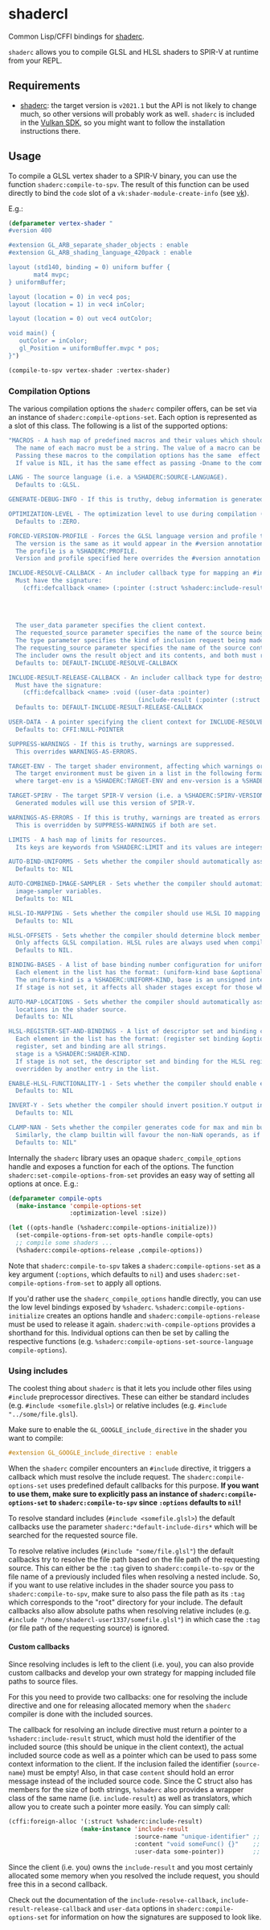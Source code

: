 # shadercl
Common Lisp/CFFI bindings for [shaderc](https://github.com/google/shaderc).

`shaderc` allows you to compile GLSL and HLSL shaders to SPIR-V at runtime from your REPL.

## Requirements

* [shaderc](https://github.com/google/shaderc): the target version is `v2021.1` but the API is not likely to change much, so other versions will probably work as well. `shaderc` is included in the [Vulkan SDK](https://vulkan.lunarg.com/sdk/home), so you might want to follow the installation instructions there.

## Usage

To compile a GLSL vertex shader to a SPIR-V binary, you can use the function `shaderc:compile-to-spv`.
The result of this function can be used directly to bind the `code` slot of a `vk:shader-module-create-info` (see [vk](https://github.com/JolifantoBambla/vk#vkshadermodulecreateinfo)).

E.g.:

```cl
(defparameter vertex-shader "
#version 400

#extension GL_ARB_separate_shader_objects : enable
#extension GL_ARB_shading_language_420pack : enable

layout (std140, binding = 0) uniform buffer {
       mat4 mvpc;
} uniformBuffer;

layout (location = 0) in vec4 pos;
layout (location = 1) in vec4 inColor;

layout (location = 0) out vec4 outColor;

void main() {
   outColor = inColor;
   gl_Position = uniformBuffer.mvpc * pos;
}")

(compile-to-spv vertex-shader :vertex-shader)
```

### Compilation Options

The various compilation options the `shaderc` compiler offers, can be set via an instance of `shaderc:compile-options-set`.
Each option is represented as a slot of this class. The following is a list of the supported options:

```cl
"MACROS - A hash map of predefined macros and their values which should be added to the compilation options.
  The name of each macro must be a string. The value of a macro can be a string or NIL.
  Passing these macros to the compilation options has the same  effect as passing -Dname=value to the command-line compiler.
  If value is NIL, it has the same effect as passing -Dname to the command-line compiler.

LANG - The source language (i.e. a %SHADERC:SOURCE-LANGUAGE).
  Defaults to :GLSL.

GENERATE-DEBUG-INFO - If this is truthy, debug information is generated.

OPTIMIZATION-LEVEL - The optimization level to use during compilation (i.e. a %SHADERC:OPTIMIZATION-LEVEL.
  Defaults to :ZERO.

FORCED-VERSION-PROFILE - Forces the GLSL language version and profile to a given pair in the format: (version profile)
  The version is the same as it would appear in the #version annotation in the source.
  The profile is a %SHADERC:PROFILE.
  Version and profile specified here overrides the #version annotation in the source.

INCLUDE-RESOLVE-CALLBACK - An includer callback type for mapping an #include request to an include result.
  Must have the signature:
    (cffi:defcallback <name> (:pointer (:struct %shaderc:include-result)) ((user-data :pointer)
                                                                           (requested-source :string)
                                                                           (include-type %shaderc:include-type)
                                                                           (requesting-source :string)
                                                                           (include-depth %shaderc:size-t)))
  The user_data parameter specifies the client context.
  The requested_source parameter specifies the name of the source being requested.
  The type parameter specifies the kind of inclusion request being made.
  The requesting_source parameter specifies the name of the source containing the #include request.
  The includer owns the result object and its contents, and both must remain valid until the release callback is called on the result object.
  Defaults to: DEFAULT-INCLUDE-RESOLVE-CALLBACK

INCLUDE-RESULT-RELEASE-CALLBACK - An includer callback type for destroying an include result.
  Must have the signature:
    (cffi:defcallback <name> :void ((user-data :pointer)
                                    (include-result (:pointer (:struct %shaderc:include-result)))))
  Defaults to: DEFAULT-INCLUDE-RESULT-RELEASE-CALLBACK

USER-DATA - A pointer specifying the client context for INCLUDE-RESOLVE-CALLBACK and INCLUDE-RESULT-RELEASE-CALLBACK.
  Defaults to: CFFI:NULL-POINTER

SUPPRESS-WARNINGS - If this is truthy, warnings are suppressed.
  This overrides WARNINGS-AS-ERRORS.

TARGET-ENV - The target shader environment, affecting which warnings or errors will be issued.
  The target environment must be given in a list in the following format: (target-env env-version),
  where target-env is a %SHADERC:TARGET-ENV and env-version is a %SHADERC:ENV-VERSION.

TARGET-SPIRV - The target SPIR-V version (i.e. a %SHADERC:SPIRV-VERSION).
  Generated modules will use this version of SPIR-V.

WARNINGS-AS-ERRORS - If this is truthy, warnings are treated as errors.
  This is overridden by SUPPRESS-WARNINGS if both are set.

LIMITS - A hash map of limits for resources.
  Its keys are keywords from %SHADERC:LIMIT and its values are integers.

AUTO-BIND-UNIFORMS - Sets whether the compiler should automatically assign bindings to uniforms that aren't already explictly bound.
  Defaults to: NIL

AUTO-COMBINED-IMAGE-SAMPLER - Sets whether the compiler should automatically remove sampler variables and convert image variables to combined
  image-sampler variables.
  Defaults to: NIL

HLSL-IO-MAPPING - Sets whether the compiler should use HLSL IO mapping rules for bindings.
  Defaults to: NIL

HLSL-OFFSETS - Sets whether the compiler should determine block member offsets using HLSL packing rules instead of standard GLSL rules.
  Only affects GLSL compilation. HLSL rules are always used when compiling HLSL.
  Defaults to NIL.

BINDING-BASES - A list of base binding number configuration for uniform resource types.
  Each element in the list has the format: (uniform-kind base &optional stage)
  The uniform-kind is a %SHADERC:UNIFORM-KIND, base is an unsigned integer and stage is %SHADERC:SHADER-KIND.
  If stage is not set, it affects all shader stages except for those where it is explicitly overridden by another entry in the list.

AUTO-MAP-LOCATIONS - Sets whether the compiler should automatically assign locations to uniform variables that don't have explicit
  locations in the shader source.
  Defaults to: NIL

HLSL-REGISTER-SET-AND-BINDINGS - A list of descriptor set and binding configurations for HLSL registers.
  Each element in the list has the format: (register set binding &optional stage).
  register, set and binding are all strings.
  stage is a %SHADERC:SHADER-KIND.
  If stage is not set, the descriptor set and binding for the HLSL register affect all stages except for those where it is explicitly
  overridden by another entry in the list.

ENABLE-HLSL-FUNCTIONALITY-1 - Sets whether the compiler should enable extension SPV_GOOGLE_hlsl_functionality1.
  Defaults to: NIL

INVERT-Y - Sets whether the compiler should invert position.Y output in vertex shader.
  Defaults to: NIL

CLAMP-NAN - Sets whether the compiler generates code for max and min builtins which, if given a NaN operand, will return the other operand.
  Similarly, the clamp builtin will favour the non-NaN operands, as if clamp were implemented as a composition of max and min.
  Defaults to: NIL"
```

Internally the `shaderc` library uses an opaque `shaderc_compile_options` handle and exposes a function for each of the options.
The function `shaderc:set-compile-options-from-set` provides an easy way of setting all options at once.
E.g.:

```cl
(defparameter compile-opts
  (make-instance 'compile-options-set
                 :optimization-level :size))

(let ((opts-handle (%shaderc:compile-options-initialize)))
  (set-compile-options-from-set opts-handle compile-opts)
  ;; compile some shaders ...
  (%shaderc:compile-options-release ,compile-options))
```

Note that `shaderc:compile-to-spv` takes a `shaderc:compile-options-set` as a key argument (`:options`, which defaults to `nil`) and uses `shaderc:set-compile-options-from-set` to apply all options.

If you'd rather use the `shaderc_compile_options` handle directly, you can use the low level bindings exposed by `%shaderc`.
`%shaderc:compile-options-initialize` creates an options handle and `shaderc:compile-options-release` must be used to release it again.
`shaderc:with-compile-options` provides a shorthand for this.
Individual options can then be set by calling the respective functions (e.g. `%shaderc:compile-options-set-source-language compile-options`).


### Using includes

The coolest thing about `shaderc` is that it lets you include other files using `#include` preprocessor directives.
These can either be standard includes (e.g. `#include <somefile.glsl>`) or relative includes (e.g. `#include "../some/file.glsl`).

Make sure to enable the `GL_GOOGLE_include_directive` in the shader you want to compile:

```glsl
#extension GL_GOOGLE_include_directive : enable
```

When the `shaderc` compiler encounters an `#include` directive, it triggers a callback which must resolve the include request.
The `shaderc:compile-options-set` uses predefined default callbacks for this purpose.
**If you want to use them, make sure to explicitly pass an instance of `shaderc:compile-options-set` to `shaderc:compile-to-spv` since `:options` defaults to `nil`!**

To resolve standard includes (`#include <somefile.glsl>`) the default callbacks use the parameter `shaderc:*default-include-dirs*` which will be searched for the requested source file.

To resolve relative includes (`#include "some/file.glsl"`) the default callbacks try to resolve the file path based on the file path of the requesting source.
This can either be the `:tag` given to `shaderc:compile-to-spv` or the file name of a previously included files when resolving a nested include.
So, if you want to use relative includes in the shader source you pass to `shaderc:compile-to-spv`, make sure to also pass the file path as its `:tag` which corresponds to the "root" directory for your include.
The default callbacks also allow absolute paths when resolving relative includes (e.g. `#include "/home/shadercl-user1337/somefile.glsl"`) in which case the `:tag` (or file path of the requesting source) is ignored.

#### Custom callbacks
Since resolving includes is left to the client (i.e. you), you can also provide custom callbacks and develop your own strategy for mapping included file paths to source files.

For this you need to provide two callbacks: one for resolving the include directive and one for releasing allocated memory when the `shaderc` compiler is done with the included sources.

The callback for resolving an include directive must return a pointer to a `%shaderc:include-result` struct, which must hold the identifier of the included source (this should be unique in the client context), the actual included source code as well as a pointer which can be used to pass some context information to the client.
If the inclusion failed the identifier (`source-name`) must be empty!
Also, in that case `content` should hold an error message instead of the included source code.
Since the C struct also has members for the size of both strings, `%shaderc` also provides a wrapper class of the same name (i.e. `include-result`) as well as translators, which allow you to create such a pointer more easily.
You can simply call:

```cl
(cffi:foreign-alloc '(:struct %shaderc:include-result)
                    (make-instance 'include-result
                                   :source-name "unique-identifier" ;; defaults to ""
                                   :content "void someFunc() {}"    ;; defaults to ""
                                   :user-data some-pointer))        ;; defaults to (cffi:null-pointer)
```

Since the client (i.e. you) owns the `include-result` and you most certainly allocated some memory when you resolved the include request, you should free this in a second callback.

Check out the documentation of the `include-resolve-callback`, `include-result-release-callback` and `user-data` options in `shaderc:compile-options-set` for information on how the signatures are supposed to look like.
